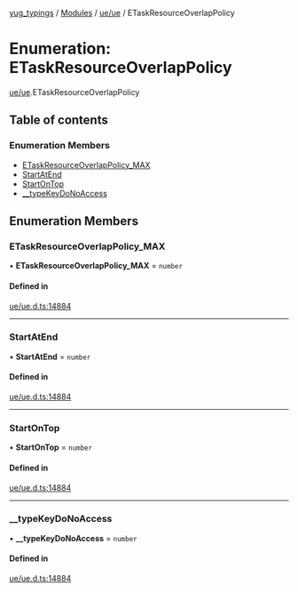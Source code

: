 [yug_typings](../README.md) / [Modules](../modules.md) / [ue/ue](../modules/ue_ue.md) / ETaskResourceOverlapPolicy

# Enumeration: ETaskResourceOverlapPolicy

[ue/ue](../modules/ue_ue.md).ETaskResourceOverlapPolicy

## Table of contents

### Enumeration Members

- [ETaskResourceOverlapPolicy\_MAX](ue_ue.ETaskResourceOverlapPolicy.md#etaskresourceoverlappolicy_max)
- [StartAtEnd](ue_ue.ETaskResourceOverlapPolicy.md#startatend)
- [StartOnTop](ue_ue.ETaskResourceOverlapPolicy.md#startontop)
- [\_\_typeKeyDoNoAccess](ue_ue.ETaskResourceOverlapPolicy.md#__typekeydonoaccess)

## Enumeration Members

### ETaskResourceOverlapPolicy\_MAX

• **ETaskResourceOverlapPolicy\_MAX** = `number`

#### Defined in

[ue/ue.d.ts:14884](https://github.com/YugMetaverse/yug_typings/blob/25cad34/ue/ue.d.ts#L14884)

___

### StartAtEnd

• **StartAtEnd** = `number`

#### Defined in

[ue/ue.d.ts:14884](https://github.com/YugMetaverse/yug_typings/blob/25cad34/ue/ue.d.ts#L14884)

___

### StartOnTop

• **StartOnTop** = `number`

#### Defined in

[ue/ue.d.ts:14884](https://github.com/YugMetaverse/yug_typings/blob/25cad34/ue/ue.d.ts#L14884)

___

### \_\_typeKeyDoNoAccess

• **\_\_typeKeyDoNoAccess** = `number`

#### Defined in

[ue/ue.d.ts:14884](https://github.com/YugMetaverse/yug_typings/blob/25cad34/ue/ue.d.ts#L14884)
